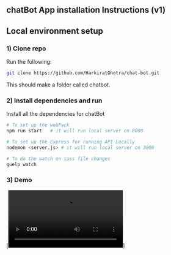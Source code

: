 ## chatBot App installation Instructions (v1)
## Local environment setup

### 1) Clone repo
Run the following:
```bash
git clone https://github.com/HarkiratGhotra/chat-bot.git
```
This should make a folder called chatbot.

### 2) Install dependencies and run
Install all the dependencies for chatBot

```bash
# To set up the webPack 
npm run start   # it will run local server on 8080

# To set up the Express for running API Locally
nodemon <server.js> # it will run local server on 3000

# To do the watch on sass file changes
guelp watch
```
### 3) Demo
[![Watch the video](./finalDemomov.mov)]
